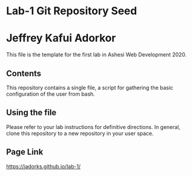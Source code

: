 # Lab-1 Git Repository Seed
# Jeffrey Kafui Adorkor

This file is the template for the first lab in Ashesi Web Development 2020.

## Contents

This repository contains a single file, a script for gathering the basic configuration of the user from bash.

## Using the file

Please refer to your lab instructions for definitive directions. In general, clone this repository to a new repository in your user space.

## Page Link
https://jadorks.github.io/lab-1/
